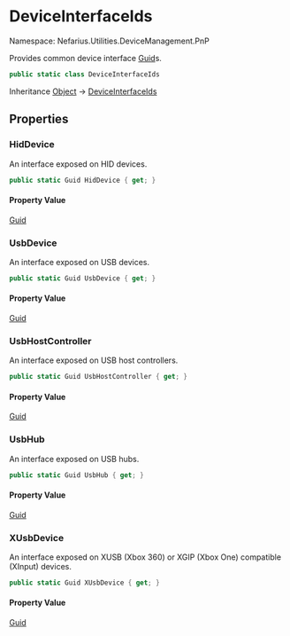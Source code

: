 # DeviceInterfaceIds

Namespace: Nefarius.Utilities.DeviceManagement.PnP

Provides common device interface [Guid](https://docs.microsoft.com/en-us/dotnet/api/system.guid)s.

```csharp
public static class DeviceInterfaceIds
```

Inheritance [Object](https://docs.microsoft.com/en-us/dotnet/api/system.object) → [DeviceInterfaceIds](./nefarius.utilities.devicemanagement.pnp.deviceinterfaceids.md)

## Properties

### <a id="properties-hiddevice"/>**HidDevice**

An interface exposed on HID devices.

```csharp
public static Guid HidDevice { get; }
```

#### Property Value

[Guid](https://docs.microsoft.com/en-us/dotnet/api/system.guid)<br>

### <a id="properties-usbdevice"/>**UsbDevice**

An interface exposed on USB devices.

```csharp
public static Guid UsbDevice { get; }
```

#### Property Value

[Guid](https://docs.microsoft.com/en-us/dotnet/api/system.guid)<br>

### <a id="properties-usbhostcontroller"/>**UsbHostController**

An interface exposed on USB host controllers.

```csharp
public static Guid UsbHostController { get; }
```

#### Property Value

[Guid](https://docs.microsoft.com/en-us/dotnet/api/system.guid)<br>

### <a id="properties-usbhub"/>**UsbHub**

An interface exposed on USB hubs.

```csharp
public static Guid UsbHub { get; }
```

#### Property Value

[Guid](https://docs.microsoft.com/en-us/dotnet/api/system.guid)<br>

### <a id="properties-xusbdevice"/>**XUsbDevice**

An interface exposed on XUSB (Xbox 360) or XGIP (Xbox One) compatible (XInput) devices.

```csharp
public static Guid XUsbDevice { get; }
```

#### Property Value

[Guid](https://docs.microsoft.com/en-us/dotnet/api/system.guid)<br>
